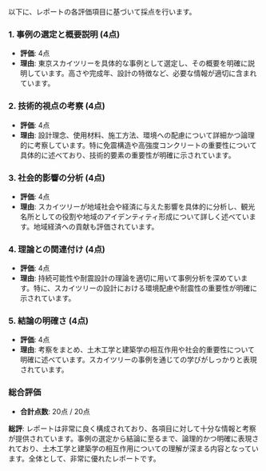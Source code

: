 以下に、レポートの各評価項目に基づいて採点を行います。

### 1. 事例の選定と概要説明 (4点)
- **評価**: 4点
- **理由**: 東京スカイツリーを具体的な事例として選定し、その概要を明確に説明しています。高さや完成年、設計の特徴など、必要な情報が適切に含まれています。

### 2. 技術的視点の考察 (4点)
- **評価**: 4点
- **理由**: 設計理念、使用材料、施工方法、環境への配慮について詳細かつ論理的に考察しています。特に免震構造や高強度コンクリートの重要性について具体的に述べており、技術的要素の重要性が明確に示されています。

### 3. 社会的影響の分析 (4点)
- **評価**: 4点
- **理由**: スカイツリーが地域社会や経済に与えた影響を具体的に分析し、観光名所としての役割や地域のアイデンティティ形成について詳しく述べています。地域経済への貢献も評価されています。

### 4. 理論との関連付け (4点)
- **評価**: 4点
- **理由**: 持続可能性や耐震設計の理論を適切に用いて事例分析を深めています。特に、スカイツリーの設計における環境配慮や耐震性の重要性が明確に示されています。

### 5. 結論の明確さ (4点)
- **評価**: 4点
- **理由**: 考察をまとめ、土木工学と建築学の相互作用や社会的重要性について明確に述べています。スカイツリーの事例を通じての学びがしっかりと表現されています。

### 総合評価
- **合計点数**: 20点 / 20点

**総評**: レポートは非常に良く構成されており、各項目に対して十分な情報と考察が提供されています。事例の選定から結論に至るまで、論理的かつ明確に表現されており、土木工学と建築学の相互作用についての理解が深まる内容となっています。全体として、非常に優れたレポートです。
